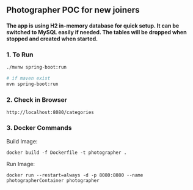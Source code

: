 ## Photographer POC for new joiners

#### The app is using H2 in-memory database for quick setup. It can be switched to MySQL easily if needed. The tables will be dropped when stopped and created when started.

### 1. To Run

```bash
./mvnw spring-boot:run

# if maven exist
mvn spring-boot:run
```

### 2. Check in Browser

```
http://localhost:8080/categories
```

### 3. Docker Commands

Build Image:
```
docker build -f Dockerfile -t photographer .
```
Run Image:
```
docker run --restart=always -d -p 8080:8080 --name photographerContainer photographer
```